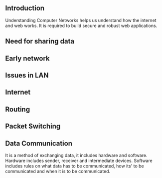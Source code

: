 ## Introduction 

Understanding Computer Networks helps us understand how the internet and web works. It is required to build secure and
robust web applications.

## Need for sharing data

## Early network

## Issues in LAN

## Internet 

## Routing

## Packet Switching

## Data Communication

It is a method of exchanging data, it includes hardware and software. Hardware includes sender, receiver and 
intermediate devices. Software includes rules on what data has to be communicated, how its' to be communicated 
and when it is to be communicated.